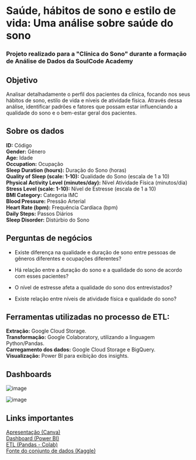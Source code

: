 # Saúde, hábitos de sono e estilo de vida: Uma análise sobre saúde do sono
### Projeto realizado para a "Clínica do Sono" durante a formação de Análise de Dados da SoulCode Academy

## Objetivo
Analisar detalhadamente o perfil dos pacientes da clínica, focando nos seus hábitos de sono, estilo de vida e níveis de atividade física. Através dessa análise, identificar padrões e fatores que possam estar influenciando a qualidade do sono e o bem-estar geral dos pacientes.

## Sobre os dados
**ID:** Código  
**Gender:** Gênero  
**Age:** Idade  
**Occupation:** Ocupação  
**Sleep Duration (hours):** Duração do Sono (horas)  
**Quality of Sleep (scale: 1-10):** Qualidade do Sono (escala de 1 a 10)  
**Physical Activity Level (minutes/day):** Nível Atividade Física (minutos/dia)  
**Stress Level (scale: 1-10):** Nível de Estresse (escala de 1 a 10)  
**BMI Category:** Categoria IMC  
**Blood Pressure:** Pressão Arterial  
**Heart Rate (bpm):** Frequência Cardíaca (bpm)  
**Daily Steps:** Passos Diários  
**Sleep Disorder:** Distúrbio do Sono  

## Perguntas de negócios
- Existe diferença na qualidade e duração de sono entre pessoas de gêneros diferentes e ocupações diferentes?

- Há relação entre a duração do sono e a qualidade do sono de acordo com esses pacientes?

- O nível de estresse afeta a qualidade do sono dos entrevistados?

- Existe relação entre níveis de atividade física e qualidade do sono?

## Ferramentas utilizadas no processo de ETL:
**Extração:** Google Cloud Storage.  
**Transformação:** Google Colaboratory, utilizando a linguagem Python/Pandas.  
**Carregamento dos dados:** Google Cloud Storage e BigQuery.  
**Visualização:** Power BI para exibição dos insights.  

## Dashboards
![image](https://github.com/reisluana/clinica-do-sono/assets/89221267/d0b3ad9c-5964-4d52-841b-4ee6c82690ec)

![image](https://github.com/reisluana/clinica-do-sono/assets/89221267/ace7a2d0-eda9-4f29-87c6-1c1a140729f4)

## Links importantes
[Apresentação (Canva)](https://www.canva.com/design/DAGHITfe2GI/nfBRkOEWhC7we2GQ7xK-FA/view?utm_content=DAGHITfe2GI&utm_campaign=designshare&utm_medium=link&utm_source=editor)  
[Dashboard (Power BI)](https://app.powerbi.com/view?r=eyJrIjoiNWJiMWFhOGEtMDZmMS00MTU2LTg0Y2EtY2EwYzM3NjBmYzg3IiwidCI6IjY2YzMzY2UxLTFkN2ItNDA3ZC1iYzBmLTUyOGNjY2ZlMDBjZiJ9)  
[ETL (Pandas - Colab)](https://colab.research.google.com/drive/17hv4E3p47wVm4NNAXGiEtYAuOUMll9ri?usp=sharing)  
[Fonte do conjunto de dados (Kaggle)](https://www.kaggle.com/datasets/uom190346a/sleep-health-and-lifestyle-dataset/data)


 
